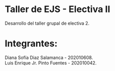 # Taller de EJS - Electiva II

Desarrollo del taller grupal de electiva 2.

# Integrantes:
Diana Sofía Diaz Salamanca - 202010608. <br>
Luis Enrique Jr. Pinto Fuentes - 202010042.
